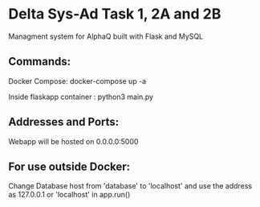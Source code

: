 # Delta Sys-Ad Task 1, 2A and 2B
Managment system for AlphaQ built with Flask and MySQL

## Commands:
Docker Compose: docker-compose up -a

Inside flaskapp container : python3 main.py

## Addresses and Ports:
Webapp will be hosted on 0.0.0.0:5000

## For use outside Docker:
Change Database host from 'database' to 'localhost' and use the address as 127.0.0.1 or 'localhost' in app.run()
